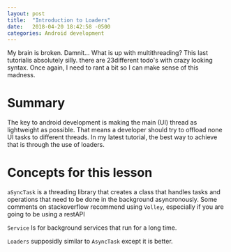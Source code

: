 ```yaml
---
layout: post
title:  "Introduction to Loaders"
date:   2018-04-20 18:42:58 -0500
categories: Android development
---
```


My brain is broken. Damnit... What is up with multithreading? This last tutorialis absolutely silly. there are 23different todo's with crazy looking syntax. Once again, I need to rant a bit so I can make sense of this madness. 

# Summary
The key to android development is making the main (UI) thread as lightweight as possible. That means a developer should try to offload none UI tasks to different threads. In my latest tutorial, the best way to achieve that is through the use of loaders.

# Concepts for this lesson


`aSyncTask` is a threading library that creates a class that handles tasks and operations that need to be done in the background asyncronously. Some comments on stackoverflow recommend using `Volley`, especially if you are going to be using a restAPI

`Service` Is for background services that run for a long time.



`Loaders` supposidly similar to `AsyncTask` except it is better.

 
